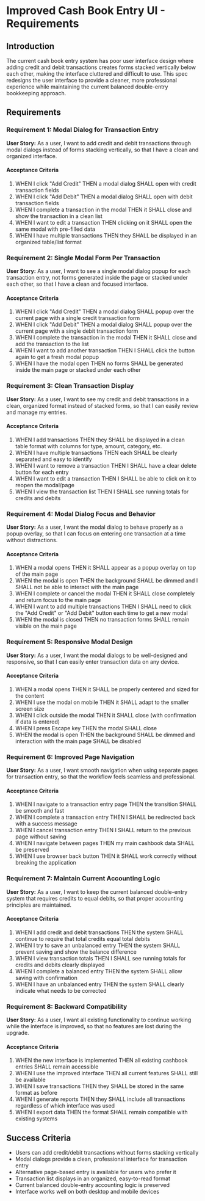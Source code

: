 # Improved Cash Book Entry UI - Requirements

## Introduction

The current cash book entry system has poor user interface design where adding credit and debit transactions creates forms stacked vertically below each other, making the interface cluttered and difficult to use. This spec redesigns the user interface to provide a cleaner, more professional experience while maintaining the current balanced double-entry bookkeeping approach.

## Requirements

### Requirement 1: Modal Dialog for Transaction Entry

**User Story:** As a user, I want to add credit and debit transactions through modal dialogs instead of forms stacking vertically, so that I have a clean and organized interface.

#### Acceptance Criteria

1. WHEN I click "Add Credit" THEN a modal dialog SHALL open with credit transaction fields
2. WHEN I click "Add Debit" THEN a modal dialog SHALL open with debit transaction fields
3. WHEN I complete a transaction in the modal THEN it SHALL close and show the transaction in a clean list
4. WHEN I want to edit a transaction THEN clicking on it SHALL open the same modal with pre-filled data
5. WHEN I have multiple transactions THEN they SHALL be displayed in an organized table/list format

### Requirement 2: Single Modal Form Per Transaction

**User Story:** As a user, I want to see a single modal dialog popup for each transaction entry, not forms generated inside the page or stacked under each other, so that I have a clean and focused interface.

#### Acceptance Criteria

1. WHEN I click "Add Credit" THEN a modal dialog SHALL popup over the current page with a single credit transaction form
2. WHEN I click "Add Debit" THEN a modal dialog SHALL popup over the current page with a single debit transaction form
3. WHEN I complete the transaction in the modal THEN it SHALL close and add the transaction to the list
4. WHEN I want to add another transaction THEN I SHALL click the button again to get a fresh modal popup
5. WHEN I have the modal open THEN no forms SHALL be generated inside the main page or stacked under each other

### Requirement 3: Clean Transaction Display

**User Story:** As a user, I want to see my credit and debit transactions in a clean, organized format instead of stacked forms, so that I can easily review and manage my entries.

#### Acceptance Criteria

1. WHEN I add transactions THEN they SHALL be displayed in a clean table format with columns for type, amount, category, etc.
2. WHEN I have multiple transactions THEN each SHALL be clearly separated and easy to identify
3. WHEN I want to remove a transaction THEN I SHALL have a clear delete button for each entry
4. WHEN I want to edit a transaction THEN I SHALL be able to click on it to reopen the modal/page
5. WHEN I view the transaction list THEN I SHALL see running totals for credits and debits

### Requirement 4: Modal Dialog Focus and Behavior

**User Story:** As a user, I want the modal dialog to behave properly as a popup overlay, so that I can focus on entering one transaction at a time without distractions.

#### Acceptance Criteria

1. WHEN a modal opens THEN it SHALL appear as a popup overlay on top of the main page
2. WHEN the modal is open THEN the background SHALL be dimmed and I SHALL not be able to interact with the main page
3. WHEN I complete or cancel the modal THEN it SHALL close completely and return focus to the main page
4. WHEN I want to add multiple transactions THEN I SHALL need to click the "Add Credit" or "Add Debit" button each time to get a new modal
5. WHEN the modal is closed THEN no transaction forms SHALL remain visible on the main page

### Requirement 5: Responsive Modal Design

**User Story:** As a user, I want the modal dialogs to be well-designed and responsive, so that I can easily enter transaction data on any device.

#### Acceptance Criteria

1. WHEN a modal opens THEN it SHALL be properly centered and sized for the content
2. WHEN I use the modal on mobile THEN it SHALL adapt to the smaller screen size
3. WHEN I click outside the modal THEN it SHALL close (with confirmation if data is entered)
4. WHEN I press Escape key THEN the modal SHALL close
5. WHEN the modal is open THEN the background SHALL be dimmed and interaction with the main page SHALL be disabled

### Requirement 6: Improved Page Navigation

**User Story:** As a user, I want smooth navigation when using separate pages for transaction entry, so that the workflow feels seamless and professional.

#### Acceptance Criteria

1. WHEN I navigate to a transaction entry page THEN the transition SHALL be smooth and fast
2. WHEN I complete a transaction entry THEN I SHALL be redirected back with a success message
3. WHEN I cancel transaction entry THEN I SHALL return to the previous page without saving
4. WHEN I navigate between pages THEN my main cashbook data SHALL be preserved
5. WHEN I use browser back button THEN it SHALL work correctly without breaking the application

### Requirement 7: Maintain Current Accounting Logic

**User Story:** As a user, I want to keep the current balanced double-entry system that requires credits to equal debits, so that proper accounting principles are maintained.

#### Acceptance Criteria

1. WHEN I add credit and debit transactions THEN the system SHALL continue to require that total credits equal total debits
2. WHEN I try to save an unbalanced entry THEN the system SHALL prevent saving and show the balance difference
3. WHEN I view transaction totals THEN I SHALL see running totals for credits and debits clearly displayed
4. WHEN I complete a balanced entry THEN the system SHALL allow saving with confirmation
5. WHEN I have an unbalanced entry THEN the system SHALL clearly indicate what needs to be corrected

### Requirement 8: Backward Compatibility

**User Story:** As a user, I want all existing functionality to continue working while the interface is improved, so that no features are lost during the upgrade.

#### Acceptance Criteria

1. WHEN the new interface is implemented THEN all existing cashbook entries SHALL remain accessible
2. WHEN I use the improved interface THEN all current features SHALL still be available
3. WHEN I save transactions THEN they SHALL be stored in the same format as before
4. WHEN I generate reports THEN they SHALL include all transactions regardless of which interface was used
5. WHEN I export data THEN the format SHALL remain compatible with existing systems

## Success Criteria

- Users can add credit/debit transactions without forms stacking vertically
- Modal dialogs provide a clean, professional interface for transaction entry
- Alternative page-based entry is available for users who prefer it
- Transaction list displays in an organized, easy-to-read format
- Current balanced double-entry accounting logic is preserved
- Interface works well on both desktop and mobile devices